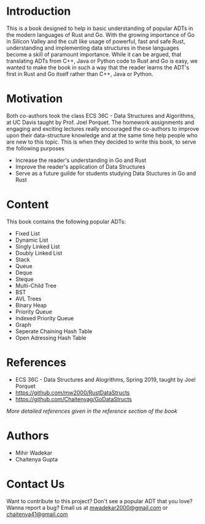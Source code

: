 # Introduction
This is a book designed to help in basic understanding of popular ADTs in the modern languages of Rust and Go.
With the growing importance of Go in Silicon Valley and the cult like usage of powerful, fast and safe Rust,
understanding and implementing data structures in these languages become a skill of paramount importance.
While it can be argued, that translating ADTs from C++, Java or Python code to Rust and Go is easy, we wanted to make the book in such a way that the reader learns the ADT's first in Rust and Go itself rather than C++, Java or Python.

# Motivation
Both co-authors took the class ECS 36C - Data Structures and Algorithms, at UC Davis taught by Prof. Joel Porquet. The homework assignments and engaging and exciting lectures really encouraged the co-authors to improve upon their data-structure knowledge and at the same time help people who are new to this topic. This is when they decided to write this book, to serve the following purposes
- Increase the reader's understanding in Go and Rust
- Improve the reader's application of Data Structures
- Serve as a future guilde for students studying Data Stuctures in Go and Rust

# Content
This book contains the following popular ADTs:
- Fixed List
- Dynamic List
- Singly Linked List
- Doubly Linked List
- Stack
- Queue
- Deque
- Steque
- Multi-Child Tree
- BST
- AVL Trees
- Binary Heap
- Priority Queue
- Indexed Priority Queue
- Graph
- Seperate Chaining Hash Table
- Open Adressing Hash Table

# References
- ECS 36C - Data Structures and Alogrithms, Spring 2019, taught by Joel Porquet
- https://github.com/mw2000/RustDataStructs
- https://github.com/Chaitenyag/GoDataStructs

*More detailed references given in the reference section of the book*

# Authors
- Mihir Wadekar
- Chaitenya Gupta 

# Contact Us
Want to contribute to this project? Don't see a popular ADT that you love? Wanna report a bug? Email us at [mwadekar2000@gmail.com](mailto:mwadekar2000@gmail.com) or [chaitenya41@gmail.com](mailto:chaitenya41@gmail.com)